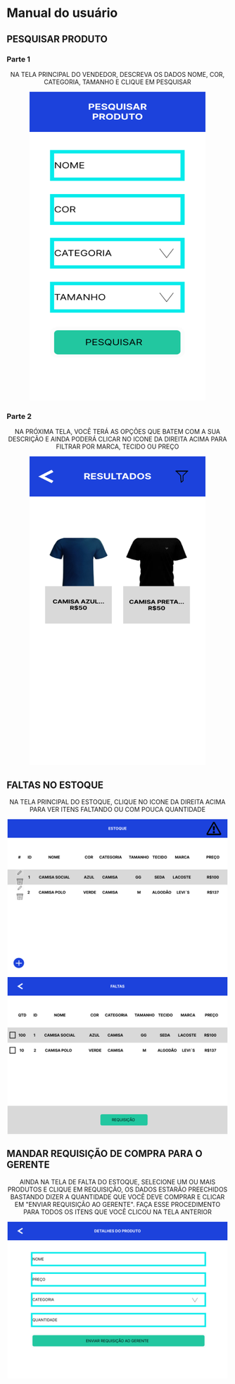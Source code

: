 # Manual do usuário

## PESQUISAR PRODUTO
### Parte 1
<p align="center">NA TELA PRINCIPAL DO VENDEDOR, DESCREVA OS DADOS NOME, COR, CATEGORIA, TAMANHO E CLIQUE EM PESQUISAR</p>
<p align="center">
<img src="/PESQUISAR_PRODUTO.png" width=400 height=700 style="float:center"/>
</p>

### Parte 2
<p align="center">
NA PRÓXIMA TELA, VOCÊ TERÁ AS OPÇÕES QUE BATEM COM A SUA DESCRIÇÃO E AINDA PODERÁ CLICAR NO ICONE DA DIREITA ACIMA PARA FILTRAR POR MARCA, TECIDO OU PREÇO
</p>
<p align="center">
<img src="/RESULTADOS_PESQUISA.png" width=400 height=700/>
</p>

## FALTAS NO ESTOQUE
<p align="center">NA TELA PRINCIPAL DO ESTOQUE, CLIQUE NO ICONE DA DIREITA ACIMA PARA VER ITENS FALTANDO OU COM POUCA QUANTIDADE</p>
<p align="center">
  <img src="/ESTOQUE_CRUD.png" alt="Imagem 1" width="500" />
  <img src="/PRODUTOS _FALTANDO.png" alt="Imagem 2" width="500" />
</p>

## MANDAR REQUISIÇÃO DE COMPRA PARA O GERENTE
<p align="center">AINDA NA TELA DE FALTA DO ESTOQUE, SELECIONE UM OU MAIS PRODUTOS E CLIQUE EM REQUISIÇÃO, OS DADOS ESTARÃO PREECHIDOS BASTANDO DIZER A QUANTIDADE QUE VOCÊ DEVE COMPRAR E CLICAR EM "ENVIAR REQUISIÇÃO AO GERENTE". FAÇA ESSE PROCEDIMENTO PARA TODOS OS ITENS QUE VOCÊ CLICOU NA TELA ANTERIOR</p>
<p align="center">
  <img src="/DETALHES_PRODUTO.png" alt="Imagem 2" width="500" />
</p>






